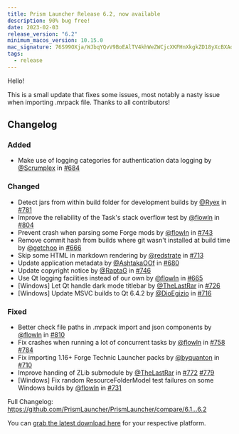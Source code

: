 ```yaml
---
title: Prism Launcher Release 6.2, now available
description: 90% bug free!
date: 2023-02-03
release_version: "6.2"
minimum_macos_version: 10.15.0
mac_signature: 76S99OXja/WJbqYQvV9BoEAlTV4khWeZWCjcXKFHnXkgkZD18yXcBXAdY/BK0dhQrX1IbHZu3JKhEVyjFwKmCA==
tags:
  - release
---
```


Hello!

This is a small update that fixes some issues, most notably a nasty issue when importing .mrpack file.
Thanks to all contributors!

## Changelog

### Added

- Make use of logging categories for authentication data logging by [@Scrumplex](https://github.com/Scrumplex) in [#684](https://github.com/PrismLauncher/PrismLauncher/pull/684)

### Changed

- Detect jars from within build folder for development builds by [@Ryex](https://github.com/Ryex) in [#781](https://github.com/PrismLauncher/PrismLauncher/pull/781)
- Improve the reliability of the Task's stack overflow test by [@flowln](https://github.com/flowln) in [#804](https://github.com/PrismLauncher/PrismLauncher/pull/804)
- Prevent crash when parsing some Forge mods by [@flowln](https://github.com/flowln) in [#743](https://github.com/PrismLauncher/PrismLauncher/pull/743)
- Remove commit hash from builds where git wasn't installed at build time by [@getchoo](https://github.com/getchoo) in [#666](https://github.com/PrismLauncher/PrismLauncher/pull/666)
- Skip some HTML in markdown rendering by [@redstrate](https://github.com/redstrate) in [#713](https://github.com/PrismLauncher/PrismLauncher/pull/713)
- Update application metadata by [@AshtakaOOf](https://github.com/AshtakaOOf) in [#680](https://github.com/PrismLauncher/PrismLauncher/pull/680)
- Update copyright notice by [@RaptaG](https://github.com/RaptaG) in [#746](https://github.com/PrismLauncher/PrismLauncher/pull/746)
- Use Qt logging facilities instead of our own by [@flowln](https://github.com/flowln) in [#665](https://github.com/PrismLauncher/PrismLauncher/pull/665)
- [Windows] Let Qt handle dark mode titlebar by [@TheLastRar](https://github.com/TheLastRar) in [#726](https://github.com/PrismLauncher/PrismLauncher/pull/726)
- [Windows] Update MSVC builds to Qt 6.4.2 by [@DioEgizio](https://github.com/DioEgizio) in [#716](https://github.com/PrismLauncher/PrismLauncher/pull/716)

### Fixed

- Better check file paths in .mrpack import and json components by [@flowln](https://github.com/flowln) in [#810](https://github.com/PrismLauncher/PrismLauncher/pull/810)
- Fix crashes when running a lot of concurrent tasks by [@flowln](https://github.com/flowln) in [#758](https://github.com/PrismLauncher/PrismLauncher/pull/758) [#784](https://github.com/PrismLauncher/PrismLauncher/pull/784)
- Fix importing 1.16+ Forge Technic Launcher packs by [@byquanton](https://github.com/byquanton) in [#710](https://github.com/PrismLauncher/PrismLauncher/pull/710)
- Improve handing of ZLib submodule by [@TheLastRar](https://github.com/TheLastRar) in [#772](https://github.com/PrismLauncher/PrismLauncher/pull/772) [#779](https://github.com/PrismLauncher/PrismLauncher/pull/779)
- [Windows] Fix random ResourceFolderModel test failures on some Windows builds by [@flowln](https://github.com/flowln) in [#731](https://github.com/PrismLauncher/PrismLauncher/pull/731)

Full Changelog: <https://github.com/PrismLauncher/PrismLauncher/compare/6.1...6.2>

You can [grab the latest download here](https://prismlauncher.org/download/) for your respective platform.
